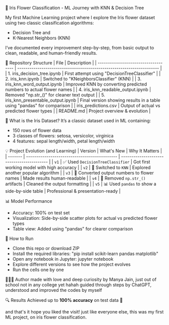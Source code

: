 🌸 Iris Flower Classification - ML Journey with KNN & Decision Tree

My first Machine Learning project where I explore the Iris flower dataset using two classic classification algorithms:
- Decision Tree and
- K-Nearest Neighbors (KNN)

I’ve documented every improvement step-by-step, from basic output to clean, readable, and human-friendly results.





📁 Repository Structure
| File                                 | Description                                                            |
| ------------------------------------ | ---------------------------------------------------------------------- |
| 1. iris_decision_tree.ipynb           | First attempt using "DecisionTreeClassifier"                           |
| 2. iris_knn.ipynb                     | Switched to "KNeighborsClassifier" (KNN)                               |
| 3. iris_knn_word_output.ipynb         | Improved KNN by converting predicted numbers to actual flower names    |
| 4. iris_knn_readable_output.ipynb     | Removed "np.str_()" for cleaner text output                            |
| 5. iris_knn_presentable_output.ipynb  | Final version showing results in a table using "pandas" for comparison |
| iris_predictions.csv                 | Output of actual vs predicted flower types                             |
| README.md                            | Project overview & evolution                                           |


🧠 What is the Iris Dataset?
It’s a classic dataset used in ML containing:
- 150 rows of flower data
- 3 classes of flowers: setosa, versicolor, virginica
- 4 features: sepal length/width, petal length/width


💡 Project Evolution (and Learning)
| Version | What's New                                    | Why It Matters                             |
| ------- | --------------------------------------------- | ------------------------------------------ |
| `v1`    | ✅ Used `DecisionTreeClassifier`               | Got first working model with high accuracy |
| `v2`    | 🔄 Switched to `KNN`                          | Explored another popular algorithm         |
| `v3`    | 📝 Converted output numbers to flower names   | Made results human-readable                |
| `v4`    | 🧹 Removed `np.str_()` artifacts              | Cleaned the output formatting              |
| `v5`    | 📊 Used `pandas` to show a side-by-side table | Professional & presentation-ready          |


📊 Model Performance
- Accuracy: 100% on test set
- Visualization: Side-by-side scatter plots for actual vs predicted flower types
- Table view: Added using "pandas" for clearer comparison


🔧 How to Run
- Clone this repo or download ZIP
- Install the required libraries:
"pip install scikit-learn pandas matplotlib"
- Open any notebook in Jupyter:
jupyter notebook
- Explore different versions to see how the project evolves
- Run the cells one by one


👩🏻‍💻 Author
made with love and deep curiosity by Manya Jain, just out of school not in any college yet hahah
guided through steps by ChatGPT, understood and improved the codes by myself


🔍 Results
Achieved up to **100% accuracy** on test data 🎯


and that's it hope you liked the visit! just like everyone else, this was my first ML project, on iris flower classification.
